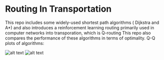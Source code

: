 # Routing In Transportation
This repo includes some widely-used shortest path algorithms ( Dijkstra and A*) and also introduces a reinforcement learning routing primarily used in computer networks into transporation, which is Q-routing
This repo also compares the performance of these algorithms in terms of optimality. Q-Q plots of algorithms:



![alt text](https://github.com/dphamhoad/airouting/blob/main/1_25_A.png)
![alt text](https://github.com/dphamhoad/airouting/blob/main/1_25_Q.png)

